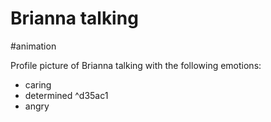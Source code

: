 # Brianna talking

#animation 

Profile picture of Brianna talking with the following emotions:

- caring
- determined ^d35ac1
- angry